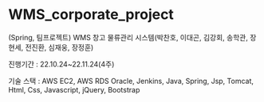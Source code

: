 # WMS_corporate_project

(Spring, 팀프로젝트) WMS 창고 물류관리 시스템(박찬호, 이대곤, 김강회, 송학관, 장현세, 전진환, 심재웅, 장정훈)

진행기간 : 22.10.24~22.11.24(4주)

기술 스택 : AWS EC2, AWS RDS Oracle, Jenkins, Java, Spring, Jsp, Tomcat, Html, Css, Javascript, jQuery, Bootstrap
